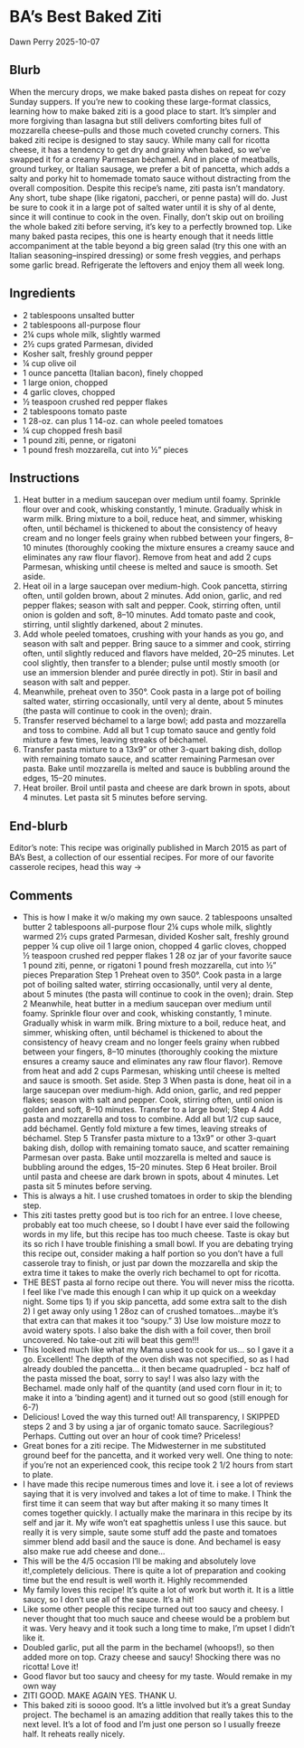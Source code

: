 # BA’s Best Baked Ziti
Dawn Perry
2025-10-07

## Blurb

When the mercury drops, we make baked pasta dishes on repeat for cozy
Sunday suppers. If you’re new to cooking these large-format classics,
learning how to make baked ziti is a good place to start. It’s simpler
and more forgiving than lasagna but still delivers comforting bites full
of mozzarella cheese–pulls and those much coveted crunchy corners. This
baked ziti recipe is designed to stay saucy. While many call for ricotta
cheese, it has a tendency to get dry and grainy when baked, so we’ve
swapped it for a creamy Parmesan béchamel. And in place of meatballs,
ground turkey, or Italian sausage, we prefer a bit of pancetta, which
adds a salty and porky hit to homemade tomato sauce without distracting
from the overall composition. Despite this recipe’s name, ziti pasta
isn’t mandatory. Any short, tube shape (like rigatoni, paccheri, or
penne pasta) will do. Just be sure to cook it in a large pot of salted
water until it is shy of al dente, since it will continue to cook in the
oven. Finally, don’t skip out on broiling the whole baked ziti before
serving, it’s key to a perfectly browned top. Like many baked pasta
recipes, this one is hearty enough that it needs little accompaniment at
the table beyond a big green salad (try this one with an Italian
seasoning–inspired dressing) or some fresh veggies, and perhaps some
garlic bread. Refrigerate the leftovers and enjoy them all week long.

## Ingredients

- 2 tablespoons unsalted butter
- 2 tablespoons all-purpose flour
- 2¼ cups whole milk, slightly warmed
- 2½ cups grated Parmesan, divided
- Kosher salt, freshly ground pepper
- ¼ cup olive oil
- 1 ounce pancetta (Italian bacon), finely chopped
- 1 large onion, chopped
- 4 garlic cloves, chopped
- ½ teaspoon crushed red pepper flakes
- 2 tablespoons tomato paste
- 1 28-oz. can plus 1 14-oz. can whole peeled tomatoes
- ¼ cup chopped fresh basil
- 1 pound ziti, penne, or rigatoni
- 1 pound fresh mozzarella, cut into ½” pieces

## Instructions

1.  Heat butter in a medium saucepan over medium until foamy. Sprinkle
    flour over and cook, whisking constantly, 1 minute. Gradually whisk
    in warm milk. Bring mixture to a boil, reduce heat, and simmer,
    whisking often, until béchamel is thickened to about the consistency
    of heavy cream and no longer feels grainy when rubbed between your
    fingers, 8–10 minutes (thoroughly cooking the mixture ensures a
    creamy sauce and eliminates any raw flour flavor). Remove from heat
    and add 2 cups Parmesan, whisking until cheese is melted and sauce
    is smooth. Set aside.
2.  Heat oil in a large saucepan over medium-high. Cook pancetta,
    stirring often, until golden brown, about 2 minutes. Add onion,
    garlic, and red pepper flakes; season with salt and pepper. Cook,
    stirring often, until onion is golden and soft, 8–10 minutes. Add
    tomato paste and cook, stirring, until slightly darkened, about 2
    minutes.
3.  Add whole peeled tomatoes, crushing with your hands as you go, and
    season with salt and pepper. Bring sauce to a simmer and cook,
    stirring often, until slightly reduced and flavors have melded,
    20–25 minutes. Let cool slightly, then transfer to a blender; pulse
    until mostly smooth (or use an immersion blender and purée directly
    in pot). Stir in basil and season with salt and pepper.
4.  Meanwhile, preheat oven to 350°. Cook pasta in a large pot of
    boiling salted water, stirring occasionally, until very al dente,
    about 5 minutes (the pasta will continue to cook in the oven);
    drain.
5.  Transfer reserved béchamel to a large bowl; add pasta and mozzarella
    and toss to combine. Add all but 1 cup tomato sauce and gently fold
    mixture a few times, leaving streaks of béchamel.
6.  Transfer pasta mixture to a 13x9” or other 3-quart baking dish,
    dollop with remaining tomato sauce, and scatter remaining Parmesan
    over pasta. Bake until mozzarella is melted and sauce is bubbling
    around the edges, 15–20 minutes.
7.  Heat broiler. Broil until pasta and cheese are dark brown in spots,
    about 4 minutes. Let pasta sit 5 minutes before serving.

## End-blurb

Editor’s note: This recipe was originally published in March 2015 as
part of BA’s Best, a collection of our essential recipes. For more of
our favorite casserole recipes, head this way →

## Comments

- This is how I make it w/o making my own sauce. 2 tablespoons unsalted
  butter 2 tablespoons all-purpose flour 2¼ cups whole milk, slightly
  warmed 2½ cups grated Parmesan, divided Kosher salt, freshly ground
  pepper ¼ cup olive oil 1 large onion, chopped 4 garlic cloves, chopped
  ½ teaspoon crushed red pepper flakes 1 28 oz jar of your favorite
  sauce 1 pound ziti, penne, or rigatoni 1 pound fresh mozzarella, cut
  into ½” pieces Preparation Step 1 Preheat oven to 350°. Cook pasta in
  a large pot of boiling salted water, stirring occasionally, until very
  al dente, about 5 minutes (the pasta will continue to cook in the
  oven); drain. Step 2 Meanwhile, heat butter in a medium saucepan over
  medium until foamy. Sprinkle flour over and cook, whisking constantly,
  1 minute. Gradually whisk in warm milk. Bring mixture to a boil,
  reduce heat, and simmer, whisking often, until béchamel is thickened
  to about the consistency of heavy cream and no longer feels grainy
  when rubbed between your fingers, 8–10 minutes (thoroughly cooking the
  mixture ensures a creamy sauce and eliminates any raw flour flavor).
  Remove from heat and add 2 cups Parmesan, whisking until cheese is
  melted and sauce is smooth. Set aside. Step 3 When pasta is done, heat
  oil in a large saucepan over medium-high. Add onion, garlic, and red
  pepper flakes; season with salt and pepper. Cook, stirring often,
  until onion is golden and soft, 8–10 minutes. Transfer to a large
  bowl; Step 4 Add pasta and mozzarella and toss to combine. Add all but
  1/2 cup sauce, add béchamel. Gently fold mixture a few times, leaving
  streaks of béchamel. Step 5 Transfer pasta mixture to a 13x9” or other
  3-quart baking dish, dollop with remaining tomato sauce, and scatter
  remaining Parmesan over pasta. Bake until mozzarella is melted and
  sauce is bubbling around the edges, 15–20 minutes. Step 6 Heat
  broiler. Broil until pasta and cheese are dark brown in spots, about 4
  minutes. Let pasta sit 5 minutes before serving.
- This is always a hit. I use crushed tomatoes in order to skip the
  blending step.
- This ziti tastes pretty good but is too rich for an entree. I love
  cheese, probably eat too much cheese, so I doubt I have ever said the
  following words in my life, but this recipe has too much cheese. Taste
  is okay but its so rich I have trouble finishing a small bowl. If you
  are debating trying this recipe out, consider making a half portion so
  you don’t have a full casserole tray to finish, or just par down the
  mozzarella and skip the extra time it takes to make the overly rich
  bechamel to opt for ricotta.
- THE BEST pasta al forno recipe out there. You will never miss the
  ricotta. I feel like I’ve made this enough I can whip it up quick on a
  weekday night. Some tips 1) if you skip pancetta, add some extra salt
  to the dish 2) I get away only using 1 28oz can of crushed
  tomatoes…maybe it’s that extra can that makes it too “soupy.” 3) Use
  low moisture mozz to avoid watery spots. I also bake the dish with a
  foil cover, then broil uncovered. No take-out ziti will beat this
  gem!!!
- This looked much like what my Mama used to cook for us… so I gave it a
  go. Excellent! The depth of the oven dish was not specified, so as I
  had already doubled the pancetta… it then became quadrupled - bcz half
  of the pasta missed the boat, sorry to say! I was also lazy with the
  Bechamel. made only half of the quantity (and used corn flour in it;
  to make it into a ’binding agent) and it turned out so good (still
  enough for 6-7)
- Delicious! Loved the way this turned out! All transparency, I SKIPPED
  steps 2 and 3 by using a jar of organic tomato sauce. Sacrilegious?
  Perhaps. Cutting out over an hour of cook time? Priceless!
- Great bones for a ziti recipe. The Midwesterner in me substituted
  ground beef for the pancetta, and it worked very well. One thing to
  note: if you’re not an experienced cook, this recipe took 2 1/2 hours
  from start to plate.
- I have made this recipe numerous times and love it. i see a lot of
  reviews saying that it is very involved and takes a lot of time to
  make. I Think the first time it can seem that way but after making it
  so many times It comes together quickly. I actually make the marinara
  in this recipe by its self and jar it. My wife won’t eat spaghettis
  unless I use this sauce. but really it is very simple, saute some
  stuff add the paste and tomatoes simmer blend add basil and the sauce
  is done. And bechamel is easy also make rue add cheese and done…
- This will be the 4/5 occasion I’ll be making and absolutely love
  it!,completely delicious. There is quite a lot of preparation and
  cooking time but the end result is well worth it. Highly recommended
- My family loves this recipe! It’s quite a lot of work but worth it. It
  is a little saucy, so I don’t use all of the sauce. It’s a hit!
- Like some other people this recipe turned out too saucy and cheesy. I
  never thought that too much sauce and cheese would be a problem but it
  was. Very heavy and it took such a long time to make, I’m upset I
  didn’t like it.
- Doubled garlic, put all the parm in the bechamel (whoops!), so then
  added more on top. Crazy cheese and saucy! Shocking there was no
  ricotta! Love it!
- Good flavor but too saucy and cheesy for my taste. Would remake in my
  own way
- ZITI GOOD. MAKE AGAIN YES. THANK U.
- This baked ziti is soooo good. It’s a little involved but it’s a great
  Sunday project. The bechamel is an amazing addition that really takes
  this to the next level. It’s a lot of food and I’m just one person so
  I usually freeze half. It reheats really nicely.
